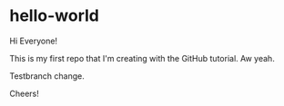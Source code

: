 # hello-world
Hi Everyone! 

This is my first repo that I'm creating with the GitHub tutorial. Aw yeah.

Testbranch change.

Cheers!

